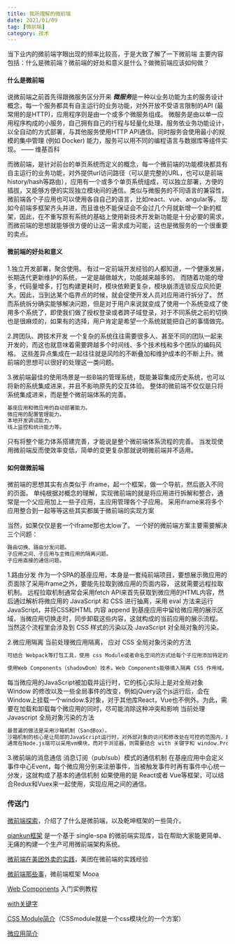 ```yaml
---
title: 我所理解的微前端
date: 2021/01/09
tag: [微前端]
category: 技术
---
```


当下业内的微前端字眼出现的频率比较高，于是大致了解了一下微前端
主要内容包括：什么是微前端？微前端的好处和意义是什么？做微前端应该如何做？

#### 什么是微前端
说微前端之前首先得跟微服务区分开来
***微服务***是一种以业务功能为主的服务设计概念，每一个服务都具有自主运行的业务功能，对外开放不受语言限制的API (最常用的是HTTP)，应用程序则是由一个或多个微服务组成。
微服务是由以单一应用程序构成的小服务，自己拥有自己的行程与轻量化处理，服务依业务功能设计，以全自动的方式部署，与其他服务使用HTTP API通信。同时服务会使用最小的规模的集中管理 (例如 Docker) 能力，服务可以用不同的编程语言与数据库等组件实现。 —— 维基百科

而微前端，是针对前台的单页系统而定义的概念，每一个微前端的功能模块都具有自主运行的业务功能，对外提供url访问路径（可以是完整的URL，也可以是前端history/hash等路由），应用有一个或多个单页系统组成，可以独立部署，方便的插拔，又能够方便的实现独立模块间的通信。类似与微服务的不同语言的兼容性，微前端各个子应用也可以使用各自自己的语言，比如react、vue、angular等。
现如今前端多框架齐头并进，而且谁也不能保证会不会过几个月就新增一个新的框架，因此，在不重写原有系统的基础上使用新技术开发新功能是十分必要的需求，而微前端的思想就能够很方便的让这一需求成为可能，这也是微服务的一个很重要的卖点。

#### 微前端的好处和意义
1.独立开发部署，聚合使用。
有过一定前端开发经验的人都知道，一个健康发展，长期迭代更新维护的系统，一定是越做越大，功能越来越多的。
而随着功能的增多，代码量增多，打包构建更耗时，模块依赖更复杂，模块崩溃连锁反应风险更大。因此，当到达某个临界点的时候，就会促使开发人员对应用进行拆分了。
然而系统拆分确实能够解决问题，但是对于用户来说就变成了使用一个系统变成了使用多个系统了，即使我们做了授权登录或者跨子域登录，对于不同系统之前的切换也是很麻烦的，如果有的选择，用户肯定是希望一个系统就能把自己的事情做完。

2.跨团队、跨技术开发
一个复杂的系统往往需要很多人、甚至不同的团队一起来开发的，而这也就意味着需要跨越多个时间线、多个技术栈和多个团队的编码风格。
这些差异点集成在一起往往就是风险的不断叠加和维护成本的不断上升。微前端的思想可以很好的处理这一类问题。


3.微前端最佳的使用场景是一些B端的管理系统，既能兼容集成历史系统，也可以将新的系统集成进来，并且不影响原先的交互体验。
整体的微前端不仅仅是只将系统集成进来，而是整个微前端体系的完善。
```html
基座应用和微应用的自动部署能力。
微应用的配置管理能力。
本地开发调试能力。
线上监控和统计能力等。
```
只有将整个能力体系搭建完善，才能说是整个微前端体系流程的完善。
当发现使用微前端反而使效率变低，简单的变更复杂那就说明微前端并不适用。

#### 如何做微前端
微前端的思想其实有点类似于 iframe，起一个框架，做一个导航，然后嵌入不同的页面。
单纯根据对概念的理解，实现微前端的就是将应用进行拆解和整合，通常是一个父应用加上一些子应用，主应用管理各个子应用。
采用iframe来将多个应用整合到一起等等这些其实都属于微前端的实现方案

当然，如果仅仅是套一个iframe那也太low了。
一个好的微前端方案主要需要解决三个问题：
```html
路由切换、路由分发问题。
子应用之间、子应用与主微应用的隔离问题。
子应用直接的通信问题。
```

1.路由分发
作为一个SPA的基座应用，本身是一套纯前端项目，要想展示微应用的页面除了采用iframe之外，要能先拉取到微应用的页面内容， 这就需要远程拉取机制。
远程拉取机制通常会采用fetch API来首先获取到微应用的HTML内容，然后通过解析将微应用的 JavaScript 和 CSS 进行抽离，采用 eval 方法来运行JavaScript，并将CSS和HTML 内容 append 到基座应用中留给微应用的展示区域，当微应用切换走时，同步卸载这些内容，这就构成的当前应用的展示流程。
当然这个流程里会涉及到 CSS 样式的污染以及 JavaScript 对全局对象的污染。

2.微应用隔离
当前处理微应用隔离， 应对 CSS 全局对象污染的方法
```html
可结合 Webpack等打包工具，使用 css Module或者命名空间的方式给每个子应用添加特定的前缀，每次应用加载时，<br>将该应用所有的 link 和 style 内容进行标记。在应用卸载后，同步卸载页面上对应的link和style即可

使用Web Components（shadowDom）技术，Web Components能够填入隔离 CSS 作用域。
```
每当微应用的JavaScript被加载并运行时，它的核心实际上是对全局对象 Window 的修改以及一些全局事件的改变，例如jQuery这个js运行后，会在Window上挂载一个window.$对象，对于其他库React，Vue也不例外。为此，需要在加载和卸载每个微应用的同时，尽可能消除这种冲突和影响
当前处理 Javascript 全局对象污染的方法
```html
最普遍的做法是采用沙箱机制（SandBox）。
沙箱机制的核心是让局部的JavaScript运行时，对外部对象的访问和修改处在可控的范围内，即无论内部怎么运行，都不会影响外部的对象。
通常在Node.js端可以采用vm模块，而对于浏览器，则需要结合 with 关键字和 window.Proxy 对象来实现浏览器端的沙箱。
```

3.微前端的消息通信
消息订阅（pub/sub）模式的通信机制
在基座应用中会定义事件中心Event，每个微应用分别来注册事件，当被触发事件时再有事件中心统一分发，这就构成了基本的通信机制
如果使用的是 React或者 Vue等框架，可以结合Redux和Vuex来一起使用，实现应用之间的通信。

### 传送门
[微前端探索](https://github.com/fengshi123/blog/issues/21)，介绍了了什么是微前端，以及乾坤框架的一些简介。

[qiankun框架](https://qiankun.umijs.org/zh/guide) 是一个基于 single-spa 的微前端实现库，旨在帮助大家能更简单、无痛的构建一个生产可用微前端架构系统。

[微前端在美团外卖的实践](https://tech.meituan.com/2020/02/27/meituan-waimai-micro-frontends-practice.html)，美团在微前端的实践经验

[微前端那些事](https://github.com/phodal/microfrontends)，微前端框架 Mooa 

[Web Components](http://www.ruanyifeng.com/blog/2019/08/web_components.html) 入门实例教程

[with关键字](https://cloud.tencent.com/developer/article/1408030)

[CSS Module简介](http://www.ruanyifeng.com/blog/2016/06/css_modules.html)（CSSmodule就是一个css模块化的一个方案）

[微应用简介](https://juejin.cn/post/6844904162509979662)

